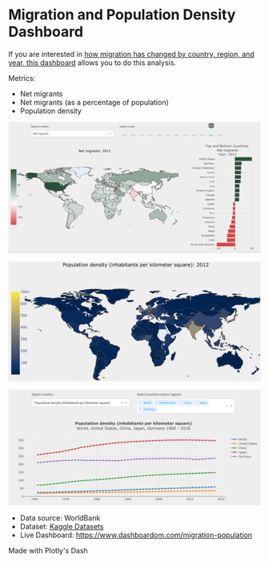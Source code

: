 # Migration and Population Density Dashboard

If you are interested in [how migration has changed by country, region, and year, this dashboard](https://www.dashboardom.com/migration-population) allows you to do this analysis. 

Metrics: 
- Net migrants
- Net migrants (as a percentage of population)
- Population density

![](net_migrants.png)

![](pop_density.png)

![](time_series.png)



* Data source: WorldBank
* Dataset: [Kaggle Datasets](https://www.kaggle.com/eliasdabbas/migration-data-worldbank-1960-2018)
* Live Dashboard: https://www.dashboardom.com/migration-population

Made with Plotly's Dash